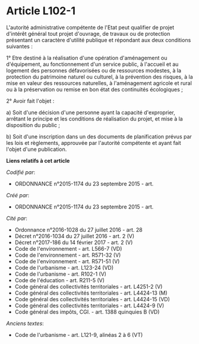 # Article L102-1

L'autorité administrative compétente de l'Etat peut qualifier de projet d'intérêt général tout projet d'ouvrage, de travaux
ou de protection présentant un caractère d'utilité publique et répondant aux deux conditions suivantes :

1° Etre destiné à la réalisation d'une opération d'aménagement ou d'équipement, au fonctionnement d'un service public, à
l'accueil et au logement des personnes défavorisées ou de ressources modestes, à la protection du patrimoine naturel ou
culturel, à la prévention des risques, à la mise en valeur des ressources naturelles, à l'aménagement agricole et rural ou à
la préservation ou remise en bon état des continuités écologiques ;

2° Avoir fait l'objet :

a) Soit d'une décision d'une personne ayant la capacité d'exproprier, arrêtant le principe et les conditions de réalisation
du projet, et mise à la disposition du public ;

b) Soit d'une inscription dans un des documents de planification prévus par les lois et règlements, approuvée par l'autorité
compétente et ayant fait l'objet d'une publication.

**Liens relatifs à cet article**

_Codifié par_:

  - ORDONNANCE n°2015-1174 du 23 septembre 2015 - art.

_Créé par_:

  - ORDONNANCE n°2015-1174 du 23 septembre 2015 - art.

_Cité par_:

  - Ordonnance n°2016-1028 du 27 juillet 2016 - art. 28
  - Décret n°2016-1034 du 27 juillet 2016 - art. 2 (V)
  - Décret n°2017-186 du 14 février 2017 - art. 2 (V)
  - Code de l'environnement - art. L566-7 (VD)
  - Code de l'environnement - art. R571-32 (V)
  - Code de l'environnement - art. R571-51 (V)
  - Code de l'urbanisme - art. L123-24 (VD)
  - Code de l'urbanisme - art. R102-1 (V)
  - Code de l'éducation - art. R211-5 (V)
  - Code général des collectivités territoriales - art. L4251-2 (V)
  - Code général des collectivités territoriales - art. L4424-13 (M)
  - Code général des collectivités territoriales - art. L4424-15 (VD)
  - Code général des collectivités territoriales - art. L4424-9 (V)
  - Code général des impôts, CGI. - art. 1388 quinquies B (VD)

_Anciens textes_:

  - Code de l'urbanisme - art. L121-9, alinéas 2 à 6 (VT)
